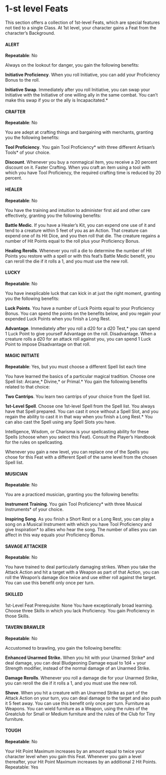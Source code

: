 # 1-st level Feats
This section offers a collection of 1st-level Feats,
which are special features not tied to a single
Class. At 1st level, your character gains a Feat
from the character’s Background.





#### ALERT
**Repeatable**: No

Always on the lookout for danger, you gain the
following benefits:

**Initiative Proficiency**. When you roll Initiative,
you can add your Proficiency Bonus to the
roll.

**Initiative Swap**. Immediately after you roll
Initiative, you can swap your Initiative with
the Initiative of one willing ally in the same
combat. You can’t make this swap if you or the
ally is Incapacitated.*

#### CRAFTER
**Repeatable**: No

You are adept at crafting things and bargaining
with merchants, granting you the following
benefits:

**Tool Proficiency**. You gain Tool Proficiency*
with three different Artisan’s Tools* of your
choice.

**Discount**. Whenever you buy a nonmagical
item, you receive a 20 percent discount on it.
Faster Crafting. When you craft an item using a
tool with which you have Tool Proficiency, the
required crafting time is reduced by 20
percent.

#### HEALER
**Repeatable**: No

You have the training and intuition to
administer first aid and other care effectively,
granting you the following benefits:

**Battle Medic**. If you have a Healer’s Kit, you can
expend one use of it and tend to a creature
within 5 feet of you as an Action. That
creature can expend one of its Hit Dice, and
you then roll that die. The creature regains a
number of Hit Points equal to the roll plus
your Proficiency Bonus.

**Healing Rerolls**. Whenever you roll a die to
determine the number of Hit Points you
restore with a spell or with this feat’s Battle
Medic benefit, you can reroll the die if it rolls
a 1, and you must use the new roll.

#### LUCKY
**Repeatable**: No

You have inexplicable luck that can kick in at
just the right moment, granting you the
following benefits:

**Luck Points**. You have a number of Luck Points
equal to your Proficiency Bonus. You can
spend the points on the benefits below, and
you regain your expended Luck Points when
you finish a Long Rest.

**Advantage**. Immediately after you roll a d20 for
a d20 Test,* you can spend 1 Luck Point to
give yourself Advantage on the roll.
Disadvantage. When a creature rolls a d20 for
an attack roll against you, you can spend 1
Luck Point to impose Disadvantage on that
roll.

#### MAGIC INITIATE
**Repeatable**: Yes, but you must choose a different Spell list each time

You have learned the basics of a particular
magical tradition. Choose one Spell list: Arcane,*
Divine,* or Primal.* You gain the following
benefits related to that choice:

**Two Cantrips**. You learn two cantrips of your
choice from the Spell list.

**1st-Level Spell**. Choose one 1st-level Spell from
the Spell list. You always have that Spell
prepared. You can cast it once without a Spell
Slot, and you regain the ability to cast it in
that way when you finish a Long Rest.* You
can also cast the Spell using any Spell Slots
you have.

Intelligence, Wisdom, or Charisma is your
spellcasting ability for these Spells (choose
when you select this Feat). Consult the Player’s
Handbook for the rules on spellcasting.

Whenever you gain a new level, you can
replace one of the Spells you chose for this Feat
with a different Spell of the same level from the
chosen Spell list.

#### MUSICIAN
**Repeatable**: No

You are a practiced musician, granting you the
following benefits:

**Instrument Training**. You gain Tool
Proficiency* with three Musical Instruments*
of your choice.

**Inspiring Song**. As you finish a Short Rest or a
Long Rest, you can play a song on a Musical
Instrument with which you have Tool
Proficiency and give Inspiration* to allies who
hear the song. The number of allies you can
affect in this way equals your Proficiency
Bonus.

#### SAVAGE ATTACKER
**Repeatable**: No

You have trained to deal particularly damaging
strikes. When you take the Attack Action and hit
a target with a Weapon as part of that Action,
you can roll the Weapon’s damage dice twice
and use either roll against the target. You can
use this benefit only once per turn.

#### SKILLED
1st-Level Feat
Prerequisite: None
You have exceptionally broad learning. Choose
three Skills in which you lack Proficiency. You
gain Proficiency in those Skills.

#### TAVERN BRAWLER
**Repeatable**: No

Accustomed to brawling, you gain the following
benefits:

**Enhanced Unarmed Strike.** When you hit with
your Unarmed Strike* and deal damage, you
can deal Bludgeoning Damage equal to 1d4 +
your Strength modifier, instead of the normal
damage of an Unarmed Strike.

**Damage Rerolls**. Whenever you roll a damage
die for your Unarmed Strike, you can reroll
the die if it rolls a 1, and you must use the new
roll.

**Shove**. When you hit a creature with an
Unarmed Strike as part of the Attack Action
on your turn, you can deal damage to the
target and also push it 5 feet away. You can
use this benefit only once per turn.
Furniture as Weapons. You can wield
furniture as a Weapon, using the rules of the
Greatclub for Small or Medium furniture and
the rules of the Club for Tiny furniture.

#### TOUGH
**Repeatable**: No

Your Hit Point Maximum increases by an
amount equal to twice your character level
when you gain this Feat. Whenever you gain a
level thereafter, your Hit Point Maximum
increases by an additional 2 Hit Points.
Repeatable: Yes
